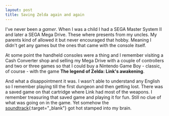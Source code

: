 ```yaml
---
layout: post
title: Saving Zelda again and again
---
```


I've never been a *gamer*. When I was a child I had a SEGA Master System II and later a SEGA Mega Drive. These where presents from my uncles. My parents kind of allowed it but never encouraged that hobby. Meaning I didn't get any games but the ones that came with the console itself.

At some point the handheld consoles were a thing and I remember visiting a Cash Converter shop and selling my Mega Drive with a couple of controllers and two or three games so that I could buy a Nintendo Game Boy - classic, of course - with the game **The legend of Zelda: Link's awakening**.

And what a disappointment it was. I wasn't able to understand any English so I remember playing till the first dungeon and then getting lost. There was a saved game on that cartridge where Link had most of the weapons. I remember treasuring that saved game and playing it for fun. Still no clue of what was going on in the game. Yet somehow the [soundtrack](https://www.youtube.com/watch?v=ULyEY_GjSoA){:target="_blank"} got hot stamped into my brain.

